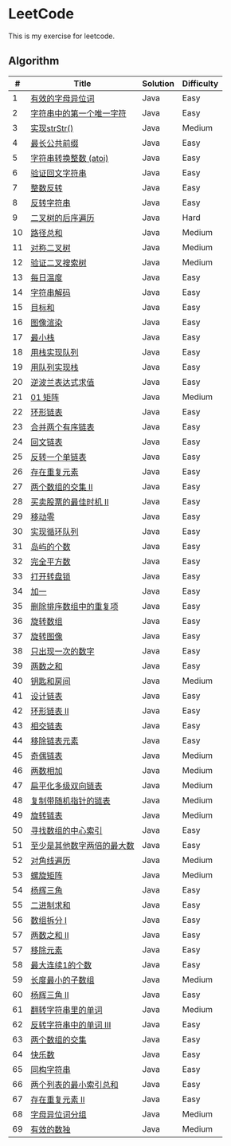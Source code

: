 LeetCode
========
This is my exercise for leetcode. 

## Algorithm

| # | Title | Solution | Difficulty |
|---|-------|----------|------------|
|1  | [有效的字母异位词](./src/com/james/leetcode/string/Anagram.java) | Java | Easy |
|2  | [字符串中的第一个唯一字符](./src/com/james/leetcode/string/FirstUniqChar.java) | Java | Easy |
|3  | [实现strStr()](./src/com/james/leetcode/string/IndexOf.java) | Java | Medium |
|4  | [最长公共前缀](./src/com/james/leetcode/string/LongestCommonPrefix.java) | Java | Easy |
|5  | [字符串转换整数 (atoi)](./src/com/james/leetcode/string/MyAtoi.java) | Java | Easy |
|6  | [验证回文字符串](./src/com/james/leetcode/string/Palindrome.java) | Java | Easy |
|7  | [整数反转](./src/com/james/leetcode/string/ReverseNumber.java) | Java | Easy |
|8  | [反转字符串](./src/com/james/leetcode/string/ReverseString.java) | Java | Easy |
|9  | [二叉树的后序遍历](./src/com/james/leetcode/tree/TreeNode.java) | Java | Hard |
|10  | [路径总和](./src/com/james/leetcode/tree/PathSum.java) | Java | Medium |
|11  | [对称二叉树](./src/com/james/leetcode/tree/Symmetric.java) | Java | Medium |
|12  | [验证二叉搜索树](./src/com/james/leetcode/tree/ValidBST.java) | Java | Medium |
|13  | [每日温度](./src/com/james/leetcode/stack/DailyTemperatures.java) | Java | Easy |
|14  | [字符串解码](./src/com/james/leetcode/stack/DecodeString.java) | Java | Easy |
|15  | [目标和](./src/com/james/leetcode/stack/FindTargetSumWays.java) | Java | Easy |
|16  | [图像渲染](./src/com/james/leetcode/stack/FloodFill.java) | Java | Easy |
|17  | [最小栈](./src/com/james/leetcode/stack/MinStack.java) | Java | Easy |
|18  | [用栈实现队列](./src/com/james/leetcode/stack/MyQueue.java) | Java | Easy |
|19  | [用队列实现栈](./src/com/james/leetcode/stack/MyStack.java) | Java | Easy |
|20  | [逆波兰表达式求值](./src/com/james/leetcode/stack/ReversePolish.java) | Java | Easy |
|21  | [01 矩阵](./src/com/james/leetcode/stack/UpdateMatrix.java) | Java | Medium |
|22  | [环形链表](./src/com/james/leetcode/link/CycleLinkList.java) | Java | Easy |
|23  | [合并两个有序链表](./src/com/james/leetcode/link/MergeTwoLists.java) | Java | Easy |
|24  | [回文链表](./src/com/james/leetcode/link/Palindrome.java) | Java | Easy |
|25  | [反转一个单链表](./src/com/james/leetcode/link/ReverseLinkList.java) | Java | Easy |
|26  | [存在重复元素](./src/com/james/leetcode/array/DuplicateNumOfArrays.java) | Java | Easy |
|27  | [两个数组的交集 II](./src/com/james/leetcode/array/IntersectOfArrays.java) | Java | Easy |
|28  | [买卖股票的最佳时机 II](./src/com/james/leetcode/array/MaxProfitII.java) | Java | Easy |
|29  | [移动零](./src/com/james/leetcode/array/MoveZeroes.java) | Java | Easy |
|30  | [实现循环队列](./src/com/james/leetcode/array/MyCircularQueue.java) | Java | Easy |
|31  | [岛屿的个数](./src/com/james/leetcode/array/NumIslands.java) | Java | Easy |
|32  | [完全平方数](./src/com/james/leetcode/array/NumSquares.java) | Java | Easy |
|33  | [打开转盘锁](./src/com/james/leetcode/array/OpenLock.java) | Java | Easy |
|34  | [加一](./src/com/james/leetcode/array/PlusOne.java) | Java | Easy |
|35  | [删除排序数组中的重复项](./src/com/james/leetcode/array/RemoveDuplicatesOfArray.java) | Java | Easy |
|36  | [旋转数组](./src/com/james/leetcode/array/RotateArray.java) | Java | Easy |
|37  | [旋转图像](./src/com/james/leetcode/array/RotateMatrix.java) | Java | Easy |
|38  | [只出现一次的数字](./src/com/james/leetcode/array/SingleNumber.java) | Java | Easy |
|39  | [两数之和](./src/com/james/leetcode/array/TwoSum.java) | Java | Easy |
|40  | [钥匙和房间](./src/com/james/leetcode/stack/VisitAllRooms.java) | Java | Medium |
|41  | [设计链表](./src/com/james/leetcode/link/MyLinkedList.java) | Java | Easy |
|42  | [环形链表 II](./src/com/james/leetcode/link/CycleLinkList2.java) | Java | Easy |
|43  | [相交链表](./src/com/james/leetcode/link/IntersectionNode.java) | Java | Easy |
|44  | [移除链表元素](./src/com/james/leetcode/link/RemoveElements.java) | Java | Easy |
|45  | [奇偶链表](./src/com/james/leetcode/link/OddEvenList.java) | Java | Medium |
|46  | [两数相加](./src/com/james/leetcode/link/AddTwoNumbers.java) | Java | Medium |
|47  | [扁平化多级双向链表](./src/com/james/leetcode/link/Flatten.java) | Java | Medium |
|48  | [复制带随机指针的链表](./src/com/james/leetcode/link/CopyRandomList.java) | Java | Medium |
|49  | [旋转链表](./src/com/james/leetcode/link/RotateRight.java) | Java | Medium |
|50  | [寻找数组的中心索引](./src/com/james/leetcode/array/PivotIndex.java) | Java | Easy |
|51  | [至少是其他数字两倍的最大数](./src/com/james/leetcode/array/DominantIndex.java) | Java | Easy |
|52  | [对角线遍历](./src/com/james/leetcode/array/DiagonalOrder.java) | Java | Medium |
|53  | [螺旋矩阵](./src/com/james/leetcode/array/SpiralOrder.java) | Java | Medium |
|54  | [杨辉三角](./src/com/james/leetcode/array/PascalTriangle.java) | Java | Easy |
|55  | [二进制求和](./src/com/james/leetcode/string/AddBinary.java) | Java | Easy |
|56  | [数组拆分 I](./src/com/james/leetcode/array/ArrayPairSum.java) | Java | Easy |
|57  | [两数之和 II](./src/com/james/leetcode/array/TwoSumII.java) | Java | Easy |
|57  | [移除元素](./src/com/james/leetcode/array/RemoveElement.java) | Java | Easy |
|58  | [最大连续1的个数](./src/com/james/leetcode/array/MaxConsecutiveOnes.java) | Java | Easy |
|59  | [长度最小的子数组](./src/com/james/leetcode/array/MinSubArrayLen.java) | Java | Medium |
|60  | [杨辉三角 II](./src/com/james/leetcode/array/PascalTriangle2.java) | Java | Easy |
|61  | [翻转字符串里的单词](./src/com/james/leetcode/string/ReverseWords.java) | Java | Medium |
|62  | [反转字符串中的单词 III](./src/com/james/leetcode/string/ReverseWordsIII.java) | Java | Easy |
|63  | [两个数组的交集](./src/com/james/leetcode/hash/Intersection.java) | Java | Easy |
|64  | [快乐数](./src/com/james/leetcode/hash/IsHappy.java) | Java | Easy |
|65  | [同构字符串](./src/com/james/leetcode/hash/Isomorphic.java) | Java | Easy |
|66  | [两个列表的最小索引总和](./src/com/james/leetcode/hash/FindRestaurant.java) | Java | Easy |
|67  | [存在重复元素 II](./src/com/james/leetcode/hash/ContainsNearbyDuplicate.java) | Java | Easy |
|68  | [字母异位词分组](./src/com/james/leetcode/hash/GroupAnagrams.java) | Java | Medium |
|69  | [有效的数独](./src/com/james/leetcode/hash/ValidSudoku.java) | Java | Medium |
